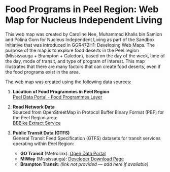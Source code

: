 # Food Programs in Peel Region: Web Map for Nucleus Independent Living 
 
<p> This web map was created by Caroline Nee, Muhammad Khalis bin Samion and Polina Gorn for Nucleus Independent Living as part of the Sandbox Initiative that was introduced in GGR472H1: Developing Web Maps. The purpose of the map is to explore food deserts in the Peel region (Mississauga + Brampton + Caledon), based on the day of the week, time of the day, mode of transit, and type of program of interest. This map illustrates that there are many factors that can create food deserts, even if the food programs exist in the area.</p>
<p>The web map was created using the following data sources:

1. **Location of Food Programmes in Peel Region**  
   [Peel Data Portal - Food Programmes Layer](https://data.peelregion.ca/datasets/857c09ef7fbb41e18fc9c119aee8ee38_0/explore?location=43.713594%2C-79.809875%2C10.82)

2. **Road Network Data**  
   Sourced from OpenStreetMap in Protocol Buffer Binary Format (PBF) for the Peel Region area:  
   [BBBike Extract Service](https://extract.bbbike.org/)

3. **Public Transit Data (GTFS)**  
   General Transit Feed Specification (GTFS) datasets for transit services operating within Peel Region:
   - **GO Transit** (Metrolinx): [Open Data Portal](https://www.metrolinx.com/en/about-us/open-data)
   - **MiWay** (Mississauga): [Developer Download Page](https://www.mississauga.ca/miway-transit/developer-download/)
   - **Brampton Transit**: *(link not provided — add here if available)*</p>
